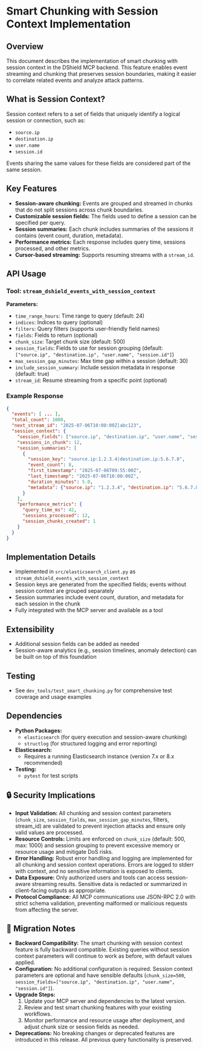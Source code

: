 # Smart Chunking with Session Context Implementation

## Overview
This document describes the implementation of smart chunking with session context in the DShield MCP backend. This feature enables event streaming and chunking that preserves session boundaries, making it easier to correlate related events and analyze attack patterns.

## What is Session Context?
Session context refers to a set of fields that uniquely identify a logical session or connection, such as:
- `source.ip`
- `destination.ip`
- `user.name`
- `session.id`

Events sharing the same values for these fields are considered part of the same session.

## Key Features
- **Session-aware chunking:** Events are grouped and streamed in chunks that do not split sessions across chunk boundaries.
- **Customizable session fields:** The fields used to define a session can be specified per query.
- **Session summaries:** Each chunk includes summaries of the sessions it contains (event count, duration, metadata).
- **Performance metrics:** Each response includes query time, sessions processed, and other metrics.
- **Cursor-based streaming:** Supports resuming streams with a `stream_id`.

## API Usage
### Tool: `stream_dshield_events_with_session_context`
**Parameters:**
- `time_range_hours`: Time range to query (default: 24)
- `indices`: Indices to query (optional)
- `filters`: Query filters (supports user-friendly field names)
- `fields`: Fields to return (optional)
- `chunk_size`: Target chunk size (default: 500)
- `session_fields`: Fields to use for session grouping (default: `["source.ip", "destination.ip", "user.name", "session.id"]`)
- `max_session_gap_minutes`: Max time gap within a session (default: 30)
- `include_session_summary`: Include session metadata in response (default: true)
- `stream_id`: Resume streaming from a specific point (optional)

### Example Response
```json
{
  "events": [ ... ],
  "total_count": 1000,
  "next_stream_id": "2025-07-06T10:00:00Z|abc123",
  "session_context": {
    "session_fields": ["source.ip", "destination.ip", "user.name", "session.id"],
    "sessions_in_chunk": 12,
    "session_summaries": [
      {
        "session_key": "source.ip:1.2.3.4|destination.ip:5.6.7.8",
        "event_count": 8,
        "first_timestamp": "2025-07-06T09:55:00Z",
        "last_timestamp": "2025-07-06T10:00:00Z",
        "duration_minutes": 5.0,
        "metadata": {"source.ip": "1.2.3.4", "destination.ip": "5.6.7.8"}
      }
    ],
    "performance_metrics": {
      "query_time_ms": 42,
      "sessions_processed": 12,
      "session_chunks_created": 1
    }
  }
}
```

## Implementation Details
- Implemented in `src/elasticsearch_client.py` as `stream_dshield_events_with_session_context`
- Session keys are generated from the specified fields; events without session context are grouped separately
- Session summaries include event count, duration, and metadata for each session in the chunk
- Fully integrated with the MCP server and available as a tool

## Extensibility
- Additional session fields can be added as needed
- Session-aware analytics (e.g., session timelines, anomaly detection) can be built on top of this foundation

## Testing
- See `dev_tools/test_smart_chunking.py` for comprehensive test coverage and usage examples

## Dependencies

- **Python Packages:**
  - `elasticsearch` (for query execution and session-aware chunking)
  - `structlog` (for structured logging and error reporting)
- **Elasticsearch:**
  - Requires a running Elasticsearch instance (version 7.x or 8.x recommended)
- **Testing:**
  - `pytest` for test scripts

## 🔒 Security Implications

- **Input Validation:** All chunking and session context parameters (`chunk_size`, `session_fields`, `max_session_gap_minutes`, filters, stream_id) are validated to prevent injection attacks and ensure only valid values are processed.
- **Resource Controls:** Limits are enforced on `chunk_size` (default: 500, max: 1000) and session grouping to prevent excessive memory or resource usage and mitigate DoS risks.
- **Error Handling:** Robust error handling and logging are implemented for all chunking and session context operations. Errors are logged to stderr with context, and no sensitive information is exposed to clients.
- **Data Exposure:** Only authorized users and tools can access session-aware streaming results. Sensitive data is redacted or summarized in client-facing outputs as appropriate.
- **Protocol Compliance:** All MCP communications use JSON-RPC 2.0 with strict schema validation, preventing malformed or malicious requests from affecting the server.

## 🔄 Migration Notes

- **Backward Compatibility:** The smart chunking with session context feature is fully backward compatible. Existing queries without session context parameters will continue to work as before, with default values applied.
- **Configuration:** No additional configuration is required. Session context parameters are optional and have sensible defaults (`chunk_size=500`, `session_fields=["source.ip", "destination.ip", "user.name", "session.id"]`).
- **Upgrade Steps:**
  1. Update your MCP server and dependencies to the latest version.
  2. Review and test smart chunking features with your existing workflows.
  3. Monitor performance and resource usage after deployment, and adjust chunk size or session fields as needed.
- **Deprecations:** No breaking changes or deprecated features are introduced in this release. All previous query functionality is preserved.
